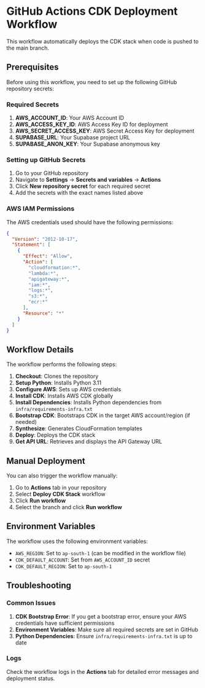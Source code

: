 # GitHub Actions CDK Deployment Workflow

This workflow automatically deploys the CDK stack when code is pushed to the main branch.

## Prerequisites

Before using this workflow, you need to set up the following GitHub repository secrets:

### Required Secrets

1. **AWS_ACCOUNT_ID**: Your AWS Account ID
2. **AWS_ACCESS_KEY_ID**: AWS Access Key ID for deployment
3. **AWS_SECRET_ACCESS_KEY**: AWS Secret Access Key for deployment
4. **SUPABASE_URL**: Your Supabase project URL
5. **SUPABASE_ANON_KEY**: Your Supabase anonymous key

### Setting up GitHub Secrets

1. Go to your GitHub repository
2. Navigate to **Settings** → **Secrets and variables** → **Actions**
3. Click **New repository secret** for each required secret
4. Add the secrets with the exact names listed above

### AWS IAM Permissions

The AWS credentials used should have the following permissions:

```json
{
  "Version": "2012-10-17",
  "Statement": [
    {
      "Effect": "Allow",
      "Action": [
        "cloudformation:*",
        "lambda:*",
        "apigateway:*",
        "iam:*",
        "logs:*",
        "s3:*",
        "ecr:*"
      ],
      "Resource": "*"
    }
  ]
}
```

## Workflow Details

The workflow performs the following steps:

1. **Checkout**: Clones the repository
2. **Setup Python**: Installs Python 3.11
3. **Configure AWS**: Sets up AWS credentials
4. **Install CDK**: Installs AWS CDK globally
5. **Install Dependencies**: Installs Python dependencies from `infra/requirements-infra.txt`
6. **Bootstrap CDK**: Bootstraps CDK in the target AWS account/region (if needed)
7. **Synthesize**: Generates CloudFormation templates
8. **Deploy**: Deploys the CDK stack
9. **Get API URL**: Retrieves and displays the API Gateway URL

## Manual Deployment

You can also trigger the workflow manually:

1. Go to **Actions** tab in your repository
2. Select **Deploy CDK Stack** workflow
3. Click **Run workflow**
4. Select the branch and click **Run workflow**

## Environment Variables

The workflow uses the following environment variables:

- `AWS_REGION`: Set to `ap-south-1` (can be modified in the workflow file)
- `CDK_DEFAULT_ACCOUNT`: Set from `AWS_ACCOUNT_ID` secret
- `CDK_DEFAULT_REGION`: Set to `ap-south-1`

## Troubleshooting

### Common Issues

1. **CDK Bootstrap Error**: If you get a bootstrap error, ensure your AWS credentials have sufficient permissions
2. **Environment Variables**: Make sure all required secrets are set in GitHub
3. **Python Dependencies**: Ensure `infra/requirements-infra.txt` is up to date

### Logs

Check the workflow logs in the **Actions** tab for detailed error messages and deployment status.
